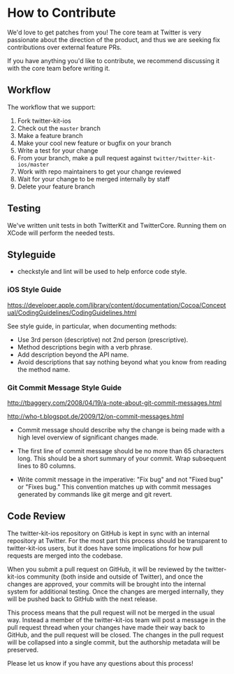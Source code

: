 # How to Contribute

We'd love to get patches from you! The core team at Twitter is very passionate about the direction of the product, and thus we are seeking fix contributions over external feature PRs.

If you have anything you'd like to contribute, we recommend discussing it with the core team before writing it.

## Workflow

The workflow that we support:

1.  Fork twitter-kit-ios
2.  Check out the `master` branch
3.  Make a feature branch
4.  Make your cool new feature or bugfix on your branch
5.  Write a test for your change
6.  From your branch, make a pull request against `twitter/twitter-kit-ios/master`
7.  Work with repo maintainers to get your change reviewed
8.  Wait for your change to be merged internally by staff
9.  Delete your feature branch

## Testing

We've written unit tests in both TwitterKit and TwitterCore. Running them on XCode will perform the needed tests.

## Styleguide

* checkstyle and lint will be used to help enforce code style.

### iOS Style Guide
https://developer.apple.com/library/content/documentation/Cocoa/Conceptual/CodingGuidelines/CodingGuidelines.html

See style guide, in particular, when documenting methods:

* Use 3rd person (descriptive) not 2nd person (prescriptive).
* Method descriptions begin with a verb phrase.
* Add description beyond the API name.
* Avoid descriptions that say nothing beyond what you know from reading the method name.


### Git Commit Message Style Guide
http://tbaggery.com/2008/04/19/a-note-about-git-commit-messages.html

http://who-t.blogspot.de/2009/12/on-commit-messages.html

* Commit message should describe why the change is being made with a high level overview of significant changes made.

* The first line of commit message should be no more than 65 characters long. This should be a short summary of your commit. Wrap subsequent lines to 80 columns.

* Write commit message in the imperative: "Fix bug" and not "Fixed bug"
or "Fixes bug."  This convention matches up with commit messages generated
by commands like git merge and git revert.

## Code Review

The twitter-kit-ios repository on GitHub is kept in sync with an internal repository at
Twitter. For the most part this process should be transparent to twitter-kit-ios users,
but it does have some implications for how pull requests are merged into the
codebase.

When you submit a pull request on GitHub, it will be reviewed by the
twitter-kit-ios community (both inside and outside of Twitter), and once the changes are
approved, your commits will be brought into the internal system for additional
testing. Once the changes are merged internally, they will be pushed back to
GitHub with the next release.

This process means that the pull request will not be merged in the usual way.
Instead a member of the twitter-kit-ios team will post a message in the pull request
thread when your changes have made their way back to GitHub, and the pull
request will be closed. The changes
in the pull request will be collapsed into a single commit, but the authorship
metadata will be preserved.

Please let us know if you have any questions about this process!
